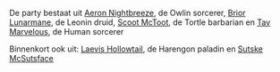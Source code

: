 De party bestaat uit 
[Aeron Nightbreeze](../PC's%20en%20homebrew/Aeron%20Nightbreeze.md), de Owlin sorcerer,
[Brior Lunarmane](../PC's%20en%20homebrew/Brior%20Lunarmane.md), de Leonin druid,
[Scoot McToot](../PC's%20en%20homebrew/Scoot%20McToot.md), de Tortle barbarian en
[Tav Marvelous](../PC's%20en%20homebrew/Tav%20Marvelous.md), de Human sorcerer

Binnenkort ook uit:
[Laevis Hollowtail](../PC's%20en%20homebrew/Laevis%20Hollowtail.md), de Harengon paladin en 
[Sutske McSutsface](../PC's%20en%20homebrew/Sutske%20McSutsface.md)

